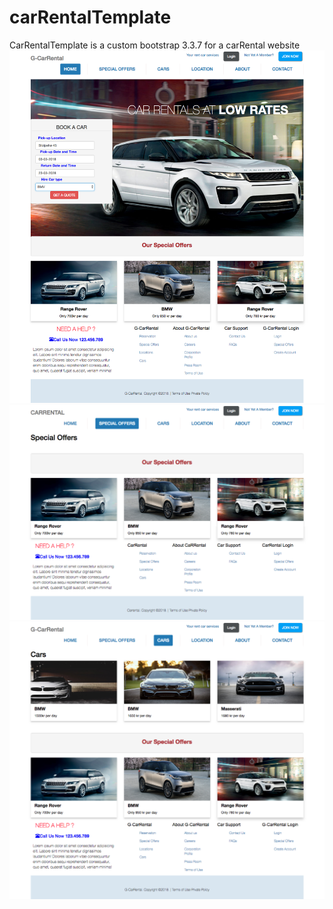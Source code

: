 # carRentalTemplate
CarRentalTemplate is  a custom  bootstrap 3.3.7  for a carRental website
![Screenshot](https://github.com/emabimusik/carRentalTemplate/blob/master/screenshot.png)
![Screenshot](https://github.com/emabimusik/carRentalTemplate/blob/master/screenshot1.png)
![Screenshot](https://github.com/emabimusik/carRentalTemplate/blob/master/screenshot2.png)
